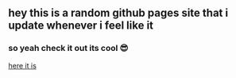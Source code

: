## hey this is a random github pages site that i update whenever i feel like it

### so yeah check it out its cool 😎

[here it is](https://fo-od.github.com)
